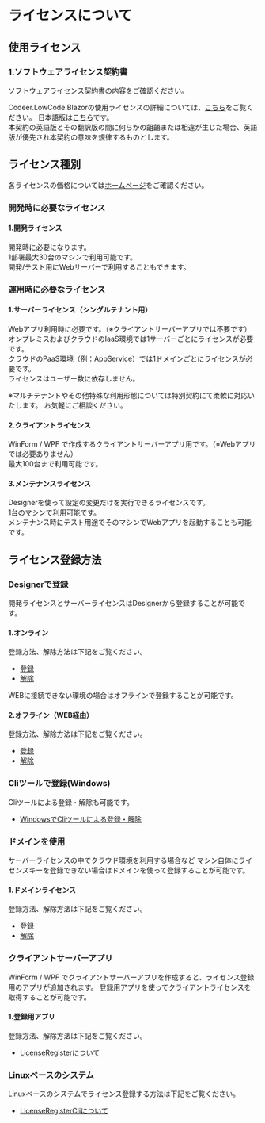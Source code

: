 # ライセンスについて
## 使用ライセンス

### 1.ソフトウェアライセンス契約書

ソフトウェアライセンス契約書の内容をご確認ください。 

Codeer.LowCode.Blazorの使用ライセンスの詳細については、[こちら](https://www.nuget.org/packages/Codeer.LowCode.Blazor/1.0.9/License)をご覧ください。
日本語版は[こちら](../LicenseJP.md)です。  
本契約の英語版とその翻訳版の間に何らかの齟齬または相違が生じた場合、英語版が優先され本契約の意味を規律するものとします。

## ライセンス種別

各ライセンスの価格については[ホームページ](https://www.codeer.co.jp/LowCode#)をご確認ください。

### 開発時に必要なライセンス
#### 1.開発ライセンス
開発時に必要になります。  
1部署最大30台のマシンで利用可能です。  
開発/テスト用にWebサーバーで利用することもできます。

### 運用時に必要なライセンス
#### 1.サーバーライセンス（シングルテナント用）
Webアプリ利用時に必要です。（※クライアントサーバーアプリでは不要です）  
オンプレミスおよびクラウドのIaaS環境では1サーバーごとにライセンスが必要です。  
クラウドのPaaS環境（例：AppService）では1ドメインごとにライセンスが必要です。  
ライセンスはユーザー数に依存しません。

※マルチテナントやその他特殊な利用形態については特別契約にて柔軟に対応いたします。 お気軽にご相談ください。

#### 2.クライアントライセンス
WinForm / WPF で作成するクライアントサーバーアプリ用です。（※Webアプリでは必要ありません）  
最大100台まで利用可能です。

#### 3.メンテナンスライセンス
Designerを使って設定の変更だけを実行できるライセンスです。  
1台のマシンで利用可能です。  
メンテナンス時にテスト用途でそのマシンでWebアプリを起動することも可能です。

## ライセンス登録方法
### Designerで登録

開発ライセンスとサーバーライセンスはDesignerから登録することが可能です。

#### 1.オンライン
登録方法、解除方法は下記をご覧ください。
- [登録](license_online_registration.md)
- [解除](license_online_cancellation.md)

WEBに接続できない環境の場合はオフラインで登録することが可能です。

#### 2.オフライン（WEB経由）
登録方法、解除方法は下記をご覧ください。
- [登録](license_web_registration.md)
- [解除](license_web_cancellation.md)

### Cliツールで登録(Windows)
Cliツールによる登録・解除も可能です。
- [WindowsでCliツールによる登録・解除](licence_windows_cli_registration.md)

### ドメインを使用
サーバーライセンスの中でクラウド環境を利用する場合など
マシン自体にライセンスキーを登録できない場合はドメインを使って登録することが可能です。

#### 1.ドメインライセンス
登録方法、解除方法は下記をご覧ください。
- [登録](domain_license_registration.md)
- [解除](domain_license_cancellation.md)

### クライアントサーバーアプリ

WinForm / WPF でクライアントサーバーアプリを作成すると、ライセンス登録用のアプリが追加されます。 
登録用アプリを使ってクライアントライセンスを取得することが可能です。

#### 1.登録用アプリ
登録方法、解除方法は下記をご覧ください。
- [LicenseRegisterについて](license_license_register_application.md)

### Linuxベースのシステム

Linuxベースのシステムでライセンス登録する方法は下記をご覧ください。
- [LicenseRegisterCliについて](license_linux_registration.md)
